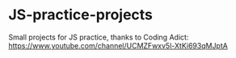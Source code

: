 # JS-practice-projects
Small projects for JS practice, thanks to  Coding Adict: https://www.youtube.com/channel/UCMZFwxv5l-XtKi693qMJptA
